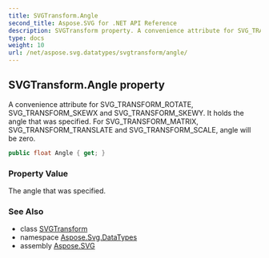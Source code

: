 ```yaml
---
title: SVGTransform.Angle
second_title: Aspose.SVG for .NET API Reference
description: SVGTransform property. A convenience attribute for SVG_TRANSFORM_ROTATE SVG_TRANSFORM_SKEWX and SVG_TRANSFORM_SKEWY. It holds the angle that was specified. For SVG_TRANSFORM_MATRIX SVG_TRANSFORM_TRANSLATE and SVG_TRANSFORM_SCALE angle will be zero
type: docs
weight: 10
url: /net/aspose.svg.datatypes/svgtransform/angle/
---
```

## SVGTransform.Angle property

A convenience attribute for SVG_TRANSFORM_ROTATE, SVG_TRANSFORM_SKEWX and SVG_TRANSFORM_SKEWY. It holds the angle that was specified. For SVG_TRANSFORM_MATRIX, SVG_TRANSFORM_TRANSLATE and SVG_TRANSFORM_SCALE, angle will be zero.

```csharp
public float Angle { get; }
```

### Property Value

The angle that was specified.

### See Also

* class [SVGTransform](../)
* namespace [Aspose.Svg.DataTypes](../../svgtransform/)
* assembly [Aspose.SVG](../../../)
